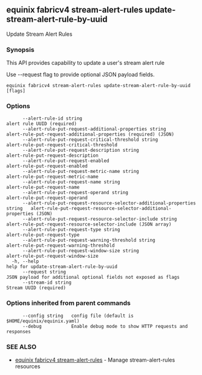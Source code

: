 ## equinix fabricv4 stream-alert-rules update-stream-alert-rule-by-uuid

Update Stream Alert Rules

### Synopsis

This API provides capability to update a user's stream alert rule

Use --request flag to provide optional JSON payload fields.

```
equinix fabricv4 stream-alert-rules update-stream-alert-rule-by-uuid [flags]
```

### Options

```
      --alert-rule-id string                                                    alert rule UUID (required)
      --alert-rule-put-request-additional-properties string                     alert-rule-put-request-additional-properties (required) (JSON)
      --alert-rule-put-request-critical-threshold string                        alert-rule-put-request-critical-threshold
      --alert-rule-put-request-description string                               alert-rule-put-request-description
      --alert-rule-put-request-enabled                                          alert-rule-put-request-enabled
      --alert-rule-put-request-metric-name string                               alert-rule-put-request-metric-name
      --alert-rule-put-request-name string                                      alert-rule-put-request-name
      --alert-rule-put-request-operand string                                   alert-rule-put-request-operand
      --alert-rule-put-request-resource-selector-additional-properties string   alert-rule-put-request-resource-selector-additional-properties (JSON)
      --alert-rule-put-request-resource-selector-include string                 alert-rule-put-request-resource-selector-include (JSON array)
      --alert-rule-put-request-type string                                      alert-rule-put-request-type
      --alert-rule-put-request-warning-threshold string                         alert-rule-put-request-warning-threshold
      --alert-rule-put-request-window-size string                               alert-rule-put-request-window-size
  -h, --help                                                                    help for update-stream-alert-rule-by-uuid
      --request string                                                          JSON payload for additional optional fields not exposed as flags
      --stream-id string                                                        Stream UUID (required)
```

### Options inherited from parent commands

```
      --config string   config file (default is $HOME/equinix/equinix.yaml)
      --debug           Enable debug mode to show HTTP requests and responses
```

### SEE ALSO

* [equinix fabricv4 stream-alert-rules](equinix_fabricv4_stream-alert-rules.md)	 - Manage stream-alert-rules resources


